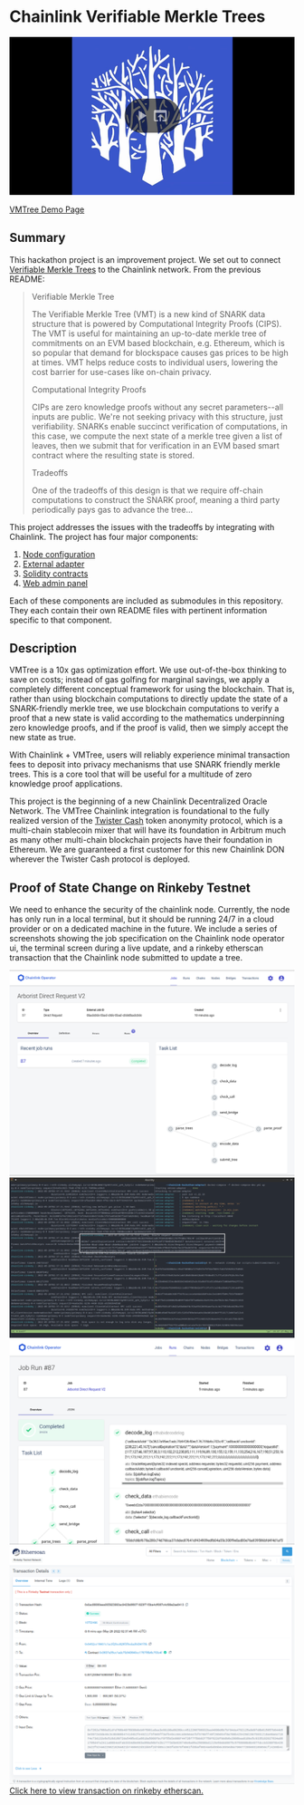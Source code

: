 # Chainlink Verifiable Merkle Trees
[![Chainlink Spring 2022 Hackathon Submission Video](https://github.com/vmtree/adapter/blob/main/images/youtube.png)](https://www.youtube.com/watch?v=FZeOU83Ktj8)

[VMTree Demo Page](https://vmtree.vercel.app/)

## Summary

This hackathon project is an improvement project. We set out to connect [Verifiable Merkle Trees](https://github.com/twister-vmt) to the Chainlink network. From the previous README:

>Verifiable Merkle Tree
>
>The Verifiable Merkle Tree (VMT) is a new kind of SNARK data structure that is powered by Computational Integrity Proofs (CIPS). The VMT is useful for maintaining an up-to-date merkle tree of commitments on an EVM based blockchain, e.g. Ethereum, which is so popular that demand for blockspace causes gas prices to be high at times. VMT helps reduce costs to individual users, lowering the cost barrier for use-cases like on-chain privacy.
>
>Computational Integrity Proofs
>
>CIPs are zero knowledge proofs without any secret parameters--all inputs are public. We're not seeking privacy with this structure, just verifiability. SNARKs enable succinct verification of computations, in this case, we compute the next state of a merkle tree given a list of leaves, then we submit that for verification in an EVM based smart contract where the resulting state is stored.
>
>Tradeoffs
>
>One of the tradeoffs of this design is that we require off-chain computations to construct the SNARK proof, meaning a third party periodically pays gas to advance the tree...

This project addresses the issues with the tradeoffs by integrating with Chainlink. The project has four major components:

1. [Node configuration](https://github.com/vmtree/chainlink-node/tree/bbf6f77530437fe5186e19b9fcc9dbf276e0174b)
2. [External adapter](https://github.com/vmtree/adapter/tree/75fee505734b90496b7559768cb4efeddb25c2a7)
3. [Solidity contracts](https://github.com/vmtree/solidity/tree/92606598b3e9835fd583155c9e79bf3d31096e6c)
4. [Web admin panel](https://github.com/vmtree/app/tree/1f80b792525ec803d85cd4676f32cead38a56f19)

Each of these components are included as submodules in this repository. They each contain their own README files with pertinent information specific to that component.

## Description 

VMTree is a 10x gas optimization effort. We use out-of-the-box thinking to save on costs; instead of gas golfing for marginal savings, we apply a completely different conceptual framework for using the blockchain. That is, rather than using blockchain computations to directly update the state of a SNARK-friendly merkle tree, we use blockchain computations to verify a proof that a new state is valid according to the mathematics underpinning zero knowledge proofs, and if the proof is valid, then we simply accept the new state as true.

With Chainlink + VMTree, users will reliably experience minimal transaction fees to deposit into privacy mechanisms that use SNARK friendly merkle trees. This is a core tool that will be useful for a multitude of zero knowledge proof applications.

This project is the beginning of a new Chainlink Decentralized Oracle Network. The VMTree Chainlink integration is foundational to the fully realized version of the [Twister Cash](https://twistercash.xyz/) token anonymity protocol, which is a multi-chain stablecoin mixer that will have its foundation in Arbitrum much as many other multi-chain blockchain projects have their foundation in Ethereum. We are guaranteed a first customer for this new Chainlink DON wherever the Twister Cash protocol is deployed.

## Proof of State Change on Rinkeby Testnet
We need to enhance the security of the chainlink node. Currently, the node has only run in a local terminal, but it should be running 24/7 in a cloud provider or on a dedicated machine in the future. We include a series of screenshots showing the job specification on the Chainlink node operator ui, the terminal screen during a live update, and a rinkeby etherscan transaction that the Chainlink node submitted to update a tree.

![operator-ui1](./img/operator_ui.png)
![terminal-output](./img/terminal_output.png)
![operator-ui2](./img/operator_ui2.png)
![etherscan](./img/etherscan.png)
[Click here to view transaction on rinkeby etherscan.](https://rinkeby.etherscan.io/tx/0x6ac88080eea065923993ac9423b8f8071823f71f3ba4cff087c4cf99e2ae8413)